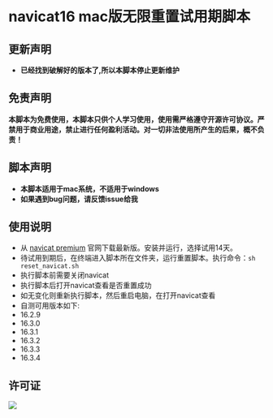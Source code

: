 # navicat16 mac版无限重置试用期脚本

## 更新声明

- **已经找到破解好的版本了,所以本脚本停止更新维护**

## 免责声明

**本脚本为免费使用，本脚本只供个人学习使用，使用需严格遵守开源许可协议。严禁用于商业用途，禁止进行任何盈利活动。对一切非法使用所产生的后果，概不负责！**

## 脚本声明

- **本脚本适用于mac系统，不适用于windows**
- **如果遇到bug问题，请反馈issue给我**

## 使用说明

- 从 [navicat premium](https://www.navicat.com.cn/download/navicat-premium) 官网下载最新版。安装并运行，选择试用14天。
- 待试用到期后，在终端进入脚本所在文件夹，运行重置脚本。执行命令：`sh reset_navicat.sh`
- 执行脚本前需要关闭navicat
- 执行脚本后打开navicat查看是否重置成功
- 如无变化则重新执行脚本，然后重启电脑，在打开navicat查看
- 自测可用版本如下:
- 16.2.9
- 16.3.0
- 16.3.1
- 16.3.2
- 16.3.3
- 16.3.4


## 许可证

![](image/LGPL.svg)

